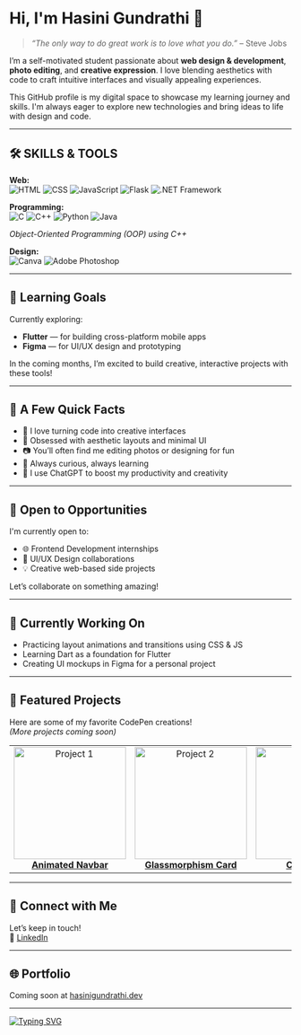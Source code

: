 # Hi, I'm Hasini Gundrathi 👋

> *“The only way to do great work is to love what you do.”* – Steve Jobs

I’m a self-motivated student passionate about **web design & development**, **photo editing**, and **creative expression**. I love blending aesthetics with code to craft intuitive interfaces and visually appealing experiences.

This GitHub profile is my digital space to showcase my learning journey and skills. I'm always eager to explore new technologies and bring ideas to life with design and code.

---

## 🛠 SKILLS & TOOLS

**Web:**  
![HTML](https://img.shields.io/badge/HTML-ffeb3b?style=for-the-badge&logo=html5&logoColor=a13232)
![CSS](https://img.shields.io/badge/CSS-ffeb3b?style=for-the-badge&logo=css3&logoColor=a13232)
![JavaScript](https://img.shields.io/badge/JavaScript-ffeb3b?style=for-the-badge&logo=javascript&logoColor=a13232)
![Flask](https://img.shields.io/badge/Flask-ffeb3b?style=for-the-badge&logo=flask&logoColor=a13232)
![.NET Framework](https://img.shields.io/badge/.NET_Framework-ffeb3b?style=for-the-badge&logo=dotnet&logoColor=a13232)

**Programming:**  
![C](https://img.shields.io/badge/C-ffeb3b?style=for-the-badge&logo=c&logoColor=a13232)
![C++](https://img.shields.io/badge/C++-ffeb3b?style=for-the-badge&logo=cpp&logoColor=a13232)
![Python](https://img.shields.io/badge/Python-ffeb3b?style=for-the-badge&logo=python&logoColor=a13232)
![Java](https://img.shields.io/badge/Java-ffeb3b?style=for-the-badge&logo=java&logoColor=a13232)

*Object-Oriented Programming (OOP) using C++*

**Design:**  
![Canva](https://img.shields.io/badge/Canva-ffeb3b?style=for-the-badge&logo=canva&logoColor=a13232)
![Adobe Photoshop](https://img.shields.io/badge/Adobe_Photoshop-ffeb3b?style=for-the-badge&logo=adobephotoshop&logoColor=a13232)

---

## 🎯 Learning Goals

Currently exploring:

- **Flutter** — for building cross-platform mobile apps  
- **Figma** — for UI/UX design and prototyping

In the coming months, I’m excited to build creative, interactive projects with these tools!

---

## 📌 A Few Quick Facts

- 🌱 I love turning code into creative interfaces  
- 🎨 Obsessed with aesthetic layouts and minimal UI  
- 📷 You’ll often find me editing photos or designing for fun  
- 🧠 Always curious, always learning  
- 🤖 I use ChatGPT to boost my productivity and creativity

---

## 💼 Open to Opportunities

I'm currently open to:

- 🌐 Frontend Development internships  
- 🎨 UI/UX Design collaborations  
- 💡 Creative web-based side projects  

Let’s collaborate on something amazing!

---

## 🔧 Currently Working On

- Practicing layout animations and transitions using CSS & JS  
- Learning Dart as a foundation for Flutter  
- Creating UI mockups in Figma for a personal project

---

## 🧹 Featured Projects

Here are some of my favorite CodePen creations!  
*(More projects coming soon)*

<table>
  <tr>
    <td align="center">
      <a href="https://codepen.io//pen/penid1" target="_blank">
        <img src="https://codepen.io/yourusername/pen/penid1/image/large.png" alt="Project 1" width="200"/><br>
        <b>Animated Navbar</b>
      </a>
    </td>
    <td align="center">
      <a href="https://codepen.io/yourusername/pen/penid2" target="_blank">
        <img src="https://codepen.io/yourusername/pen/penid2/image/large.png" alt="Project 2" width="200"/><br>
        <b>Glassmorphism Card</b>
      </a>
    </td>
    <td align="center">
      <a href="https://codepen.io/yourusername/pen/penid3" target="_blank">
        <img src="https://codepen.io/yourusername/pen/penid3/image/large.png" alt="Project 3" width="200"/><br>
        <b>CSS Loader</b>
      </a>
    </td>
  </tr>
</table>

<!--
Replace the href URLs (https://codepen.io/yourusername/pen/penidX) with your actual CodePen project links.
Replace the image URLs if you want custom thumbnails (the default is the pen's large preview).
You can add or remove columns as needed for your projects.
-->

---

## 🧡 Connect with Me

Let’s keep in touch!  
🔗 [LinkedIn](https://www.linkedin.com/in/your-linkedin-profile) <!-- Replace with your actual profile -->

---

## 🌐 Portfolio

Coming soon at [hasinigundrathi.dev](https://hasinigundrathi.dev)

---

<!-- ## 📊 GitHub Stats

![Hasini's GitHub Stats](https://github-readme-stats.vercel.app/api?username=hasini-gundrathi&show_icons=true&theme=default)

---

## 🔥 GitHub Streak

[![GitHub Streak](https://streak-stats.demolab.com?user=hasini-gundrathi&theme=default)](https://git.io/streak-stats)

---

## 🏆 GitHub Trophy

[![trophy](https://github-profile-trophy.vercel.app/?username=hasini-gundrathi&margin-w=10)](https://github.com/ryo-ma/github-profile-trophy)

--- -->

[![Typing SVG](https://readme-typing-svg.demolab.com?font=Poppins&pause=500&color=000000&width=435&lines=Thanks+for+visiting!;Have+a+great+day!;%E2%B8%9C(%EF%BD%A1%CB%83+%E1%B5%95+%CB%82+)%E2%B8%9D%E2%99%A1)](https://git.io/typing-svg)
